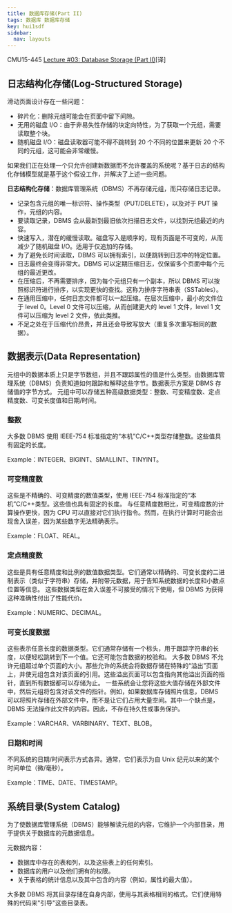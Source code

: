 ```yaml
---
title: 数据库存储(Part II)
tags: 数据库 数据库存储
key: hui1sdf
sidebar:
  nav: layouts
---
```


CMU15-445 [Lecture #03: Database Storage (Part II)](https://15445.courses.cs.cmu.edu/spring2023/notes/04-storage2.pdf)[译]

<!--more-->

## 日志结构化存储(Log-Structured Storage)

滑动页面设计存在一些问题：

- 碎片化：删除元组可能会在页面中留下间隙。
- 无用的磁盘 I/O：由于非易失性存储的块定向特性，为了获取一个元组，需要读取整个块。
- 随机磁盘 I/O：磁盘读取器可能不得不跳转到 20 个不同的位置来更新 20 个不同的元组，这可能会非常缓慢。

如果我们正在处理一个只允许创建新数据而不允许覆盖的系统呢？基于日志的结构化存储模型就是基于这个假设工作，并解决了上述一些问题。

**日志结构化存储**：数据库管理系统（DBMS）不再存储元组，而只存储日志记录。

- 记录包含元组的唯一标识符、操作类型（PUT/DELETE），以及对于 PUT 操作，元组的内容。
- 要读取记录，DBMS 会从最新到最旧依次扫描日志文件，以找到元组最近的内容。
- 快速写入，潜在的缓慢读取。磁盘写入是顺序的，现有页面是不可变的，从而减少了随机磁盘 I/O。适用于仅追加的存储。
- 为了避免长时间读取，DBMS 可以拥有索引，以便跳转到日志中的特定位置。
- 日志最终会变得非常大。DBMS 可以定期压缩日志，仅保留多个页面中每个元组的最近更改。
- 在压缩后，不再需要排序，因为每个元组只有一个副本，所以 DBMS 可以按照标识符进行排序，以实现更快的查找。这称为排序字符串表（SSTables）。
- 在通用压缩中，任何日志文件都可以一起压缩。在层次压缩中，最小的文件位于 level 0。Level 0 文件可以压缩，从而创建更大的 level 1 文件，level 1 文件可以压缩为 level 2 文件，依此类推。
- 不足之处在于压缩代价昂贵，并且还会导致写放大（重复多次重写相同的数据）。

## 数据表示(Data Representation)

元组中的数据本质上只是字节数组，并且不跟踪属性的值是什么类型。由数据库管理系统（DBMS）负责知道如何跟踪和解释这些字节。数据表示方案是 DBMS 存储值的字节方式。
元组中可以存储五种高级数据类型：整数、可变精度数、定点精度数、可变长度值和日期/时间。

### 整数

大多数 DBMS 使用 IEEE-754 标准指定的“本机”C/C++类型存储整数。这些值具有固定的长度。

Example：INTEGER、BIGINT、SMALLINT、TINYINT。

### 可变精度数

这些是不精确的、可变精度的数值类型，使用 IEEE-754 标准指定的“本机”C/C++类型。这些值也具有固定的长度。
与任意精度数相比，可变精度数的计算操作更快，因为 CPU 可以直接对它们执行指令。然而，在执行计算时可能会出现舍入误差，因为某些数字无法精确表示。

Example：FLOAT、REAL。

### 定点精度数

这些是具有任意精度和比例的数值数据类型。它们通常以精确的、可变长度的二进制表示（类似于字符串）存储，并附带元数据，用于告知系统数据的长度和小数点位置等信息。
这些数据类型在舍入误差不可接受的情况下使用，但 DBMS 为获得这种准确性付出了性能代价。

Example：NUMERIC、DECIMAL。

### 可变长度数据

这些表示任意长度的数据类型。它们通常存储有一个标头，用于跟踪字符串的长度，以便轻松跳转到下一个值。它还可能包含数据的校验和。
大多数 DBMS 不允许元组超过单个页面的大小。那些允许的系统会将数据存储在特殊的“溢出”页面上，并使元组包含对该页面的引用。这些溢出页面可以包含指向其他溢出页面的指针，直到所有数据都可以存储为止。
一些系统会让您将这些大值存储在外部文件中，然后元组将包含对该文件的指针。例如，如果数据库存储照片信息，DBMS 可以将照片存储在外部文件中，而不是让它们占用大量空间。其中一个缺点是，DBMS 无法操作此文件的内容。因此，不存在持久性或事务保护。

Example：VARCHAR、VARBINARY、TEXT、BLOB。

### 日期和时间

不同系统的日期/时间表示方式各异。通常，它们表示为自 Unix 纪元以来的某个时间单位（微/毫秒）。

Example：TIME、DATE、TIMESTAMP。

## 系统目录(System Catalog)

为了使数据库管理系统（DBMS）能够解读元组的内容，它维护一个内部目录，用于提供关于数据库的元数据信息。

元数据内容：

- 数据库中存在的表和列，以及这些表上的任何索引。
- 数据库的用户以及他们拥有的权限。
- 关于表格的统计信息以及其中包含的内容（例如，属性的最大值）。

大多数 DBMS 将其目录存储在自身内部，使用与其表格相同的格式。它们使用特殊的代码来"引导"这些目录表。
